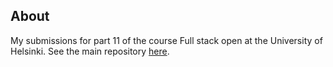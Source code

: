 ## About

My submissions for part 11 of the course Full stack open at the University of Helsinki.
See the main repository [here](https://github.com/rikurauhala/fullstack).

